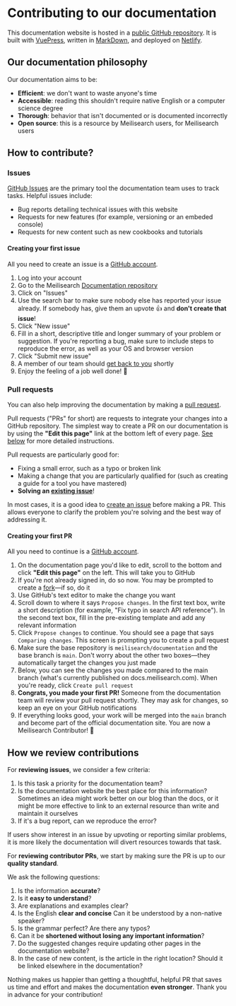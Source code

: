 # Contributing to our documentation

This documentation website is hosted in a [public GitHub repository](https://github.com/meilisearch/documentation). It is built with [VuePress](https://vuepress.github.io), written in [MarkDown](https://www.markdownguide.org/getting-started/), and deployed on [Netlify](https://www.netlify.com).

## Our documentation philosophy

Our documentation aims to be:

- **Efficient**: we don't want to waste anyone's time
- **Accessible**: reading this shouldn't require native English or a computer science degree
- **Thorough**: behavior that isn't documented or is documented incorrectly
- **Open source**: this is a resource by Meilisearch users, for Meilisearch users

## How to contribute?

### Issues

[GitHub Issues](https://github.com/meilisearch/documentation/issues/new/choose) are the primary tool the documentation team uses to track tasks. Helpful issues include:

- Bug reports detailing technical issues with this website
- Requests for new features (for example, versioning or an embeded console)
- Requests for new content such as new cookbooks and tutorials

#### Creating your first issue

All you need to create an issue is a [GitHub account](https://github.com).

1. Log into your account
2. Go to the Meilisearch [Documentation repository](https://github.com/meilisearch/documentation)
3. Click on "Issues"
4. Use the search bar to make sure nobody else has reported your issue already. If somebody has, give them an upvote 👍 and **don't create that issue**!
5. Click "New issue"
6. Fill in a short, descriptive title and longer summary of your problem or suggestion. If you're reporting a bug, make sure to include steps to reproduce the error, as well as your OS and browser version
7. Click "Submit new issue"
8. A member of our team should [get back to you](#how-we-review-contributions) shortly
9. Enjoy the feeling of a job well done! 🎉

### Pull requests

You can also help improving the documentation by making a [pull request](https://docs.github.com/en/github/collaborating-with-issues-and-pull-requests/about-pull-requests).

Pull requests ("PRs" for short) are requests to integrate your changes into a GitHub repository. The simplest way to create a PR on our documentation is by using the **"Edit this page"** link at the bottom left of every page. [See below](#creating-your-first-pr) for more detailed instructions.

Pull requests are particularly good for:

- Fixing a small error, such as a typo or broken link
- Making a change that you are particularly qualified for (such as creating a guide for a tool you have mastered)
- **Solving an [existing issue](https://github.com/meilisearch/documentation/issues)**!

In most cases, it is a good idea to [create an issue](#creating-your-first-issue) before making a PR. This allows everyone to clarify the problem you're solving and the best way of addressing it.

#### Creating your first PR

All you need to continue is a [GitHub account](https://github.com).

1. On the documentation page you'd like to edit, scroll to the bottom and click **"Edit this page"** on the left. This will take you to GitHub
2. If you're not already signed in, do so now. You may be prompted to create a [fork](https://docs.github.com/en/github/getting-started-with-github/fork-a-repo)—if so, do it
3. Use GitHub's text editor to make the change you want
4. Scroll down to where it says `Propose changes`. In the first text box, write a short description (for example, "Fix typo in search API reference"). In the second text box, fill in the pre-existing template and add any relevant information
5. Click `Propose changes` to continue. You should see a page that says `Comparing changes`. This screen is prompting you to create a pull request
6. Make sure the base repository is `meilisearch/documentation` and the base branch is `main`. Don't worry about the other two boxes—they automatically target the changes you just made
7. Below, you can see the changes you made compared to the main branch (what's currently published on docs.meilisearch.com). When you're ready, click `Create pull request`
8. **Congrats, you made your first PR!** Someone from the documentation team will review your pull request shortly. They may ask for changes, so keep an eye on your GitHub notifications
9. If everything looks good, your work will be merged into the `main` branch and become part of the official documentation site. You are now a Meilisearch Contributor! 🚀

## How we review contributions

For **reviewing issues**, we consider a few criteria:

1. Is this task a priority for the documentation team?
2. Is the documentation website the best place for this information? Sometimes an idea might work better on our blog than the docs, or it might be more effective to link to an external resource than write and maintain it ourselves
3. If it's a bug report, can we reproduce the error?

If users show interest in an issue by upvoting or reporting similar problems, it is more likely the documentation will divert resources towards that task.

For **reviewing contributor PRs**, we start by making sure the PR is up to our **quality standard**.

We ask the following questions:

1. Is the information **accurate**?
2. Is it **easy to understand**? 
3. Are explanations and examples clear?
4. Is the English **clear and concise** Can it be understood by a non-native speaker?
5. Is the grammar perfect? Are there any typos?
6. Can it be **shortened without losing any important information**?
7. Do the suggested changes require updating other pages in the documentation website?
8. In the case of new content, is the article in the right location? Should it be linked elsewhere in the documentation?

Nothing makes us happier than getting a thoughtful, helpful PR that saves us time and effort and makes the documentation **even stronger**. Thank you in advance for your contribution!
